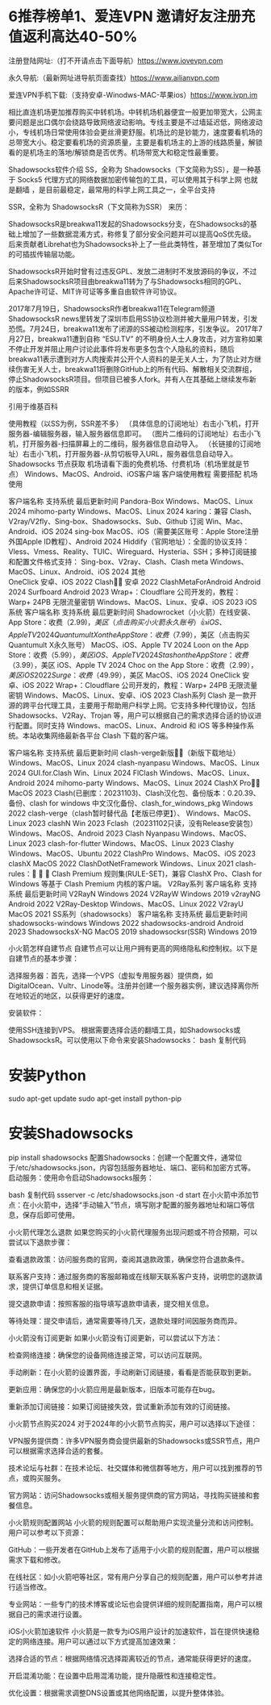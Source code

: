 # 6推荐榜单1、爱连VPN 邀请好友注册充值返利高达40-50% 

注册登陆网址:（打不开请点击下面导航）https://www.iovevpn.com

永久导航:（最新网址进导航页面查找）https://www.ailianvpn.com

爱连VPN手机下载:（支持安卓-Winodws-MAC-苹果ios）https://www.ivpn.im

相比直连机场更加推荐购买中转机场。中转机场机器便宜一般更加带宽大，公网主要问题是出口偶尔会绕路导致网络波动影响。专线主要是不过墙延迟低，网络波动小，专线机场日常使用体验会更丝滑更舒服。机场比的是钞能力，速度要看机场的总带宽大小。稳定要看机场的资源质量，主要是看机场主的上游的线路质量，解锁看的是机场主的落地/解锁商是否优秀。机场带宽大和稳定性最重要。

Shadowsocks软件介绍
SS，全称为 Shadowsocks（下文简称为SS），是一种基于 Socks5 代理方式的网络数据加密传输包的工具，可以使用其于科学上网 也就是翻墙 ，是目前最稳定，最常用的科学上网工具之一，全平台支持

SSR，全称为 ShadowsocksR（下文简称为SSR） 来历：

ShadowsocksR是breakwa11发起的Shadowsocks分支，在Shadowsocks的基础上增加了一些数据混淆方式，称修复了部分安全问题并可以提高QoS优先级。后来贡献者Librehat也为Shadowsocks补上了一些此类特性，甚至增加了类似Tor的可插拔传输层功能。

ShadowsocksR开始时曾有过违反GPL、发放二进制时不发放源码的争议，不过后来ShadowsocksR项目由breakwa11转为了与Shadowsocks相同的GPL、Apache许可证、MIT许可证等多重自由软件许可协议。

2017年7月19日，ShadowsocksR作者breakwa11在Telegram频道ShadowsocksR news里转发了深圳市启用SS协议检测并被大量用户转发，引发恐慌。7月24日，breakwa11发布了闭源的SS被动检测程序，引发争议。 2017年7月27日，breakwa11遭到自称 “ESU.TV” 的不明身份人士人身攻击，对方宣称如果不停止开发并阻止用户讨论此事件将发布更多包含个人隐私的资料，随后breakwa11表示遭到对方人肉搜索并公开个人资料的是无关人士，为了防止对方继续伤害无关人士，breakwa11将删除GitHub上的所有代码、解散相关交流群组，停止ShadowsocksR项目。但项目已被多人fork。并有人在其基础上继续发布新的版本，例如SSRR

引用于维基百科

使用教程（以SS为例，SSR差不多）
（具体信息的订阅地址）右击小飞机，打开服务器-编辑服务器，输入服务器信息即可。
（图片二维码的订阅地址）右击小飞机，打开服务器-扫描屏幕上的二维码，服务器信息自动导入。
（长链接的订阅地址）右击小飞机，打开服务器-从剪切板导入URL，服务器信息自动导入。
Shadowsocks 节点获取
机场请看下面的免费机场、付费机场（机场里就是节点）
Windows、MacOS、Android、iOS客户端
客户端使用教程 需要搭配 机场 使用

客户端名称	支持系统	最后更新时间
Pandora-Box	Windows、MacOS、Linux	2024
mihomo-party	Windows、MacOS、Linux	2024
karing：兼容 Clash、V2ray/V2fly、Sing-box、Shadowsocks、Sub、Github 订阅	Win、Mac、Android、iOS	2024
sing-box	MacOS、iOS（需要美区账号：Apple Store注册外国Apple ID教程）、Android	2024
Hiddify（官网地址）：全面的协议支持：Vless、Vmess、Reality、TUIC、Wireguard、Hysteria、SSH；多种订阅链接和配置文件格式支持： Sing-box、V2ray、Clash、Clash meta	Windows、MacOS、Linux、Android、iOS	2024
其他	
OneClick	安卓、iOS	2022
Clash👍🏻	安卓	2022
ClashMetaForAndroid	Android	2024
Surfboard	Android	2023
Wrap+：Cloudflare 公司开发的，教程：Warp+ 24PB 无限流量密钥	Windows、MacOS、Linux、安卓、iOS	2023
iOS系统
客户端名称	支持系统	最后更新时间
Shadowrocket（小火箭）在线安装、App Store：收费（$2.99)，美区（点击购买小火箭永久账号）👍	iOS、Apple TV	2024
Quantumult X on the App Store：收费（$7.99），美区（点击购买Quantumult X永久账号）	MacOS、iOS、Apple TV	2024
Loon on the App Store：收费（$5.99），美区	iOS、Apple TV	2024
Stash on the App Store：收费（$3.99），美区	iOS、Apple TV	2024
Choc on the App Store：收费（$2.99），美区	iOS	2022
Surge：收费（$49.99），美区	MacOS、iOS	2024
OneClick	安卓、iOS	2022
Wrap+：Cloudflare 公司开发的，教程：Warp+ 24PB 无限流量密钥	Windows、MacOS、Linux、安卓、iOS	2023
Clash系列
Clash 是一款开源的跨平台代理工具，主要用于帮助用户科学上网。它支持多种代理协议，包括 Shadowsocks、V2Ray、Trojan 等，用户可以根据自己的需求选择合适的协议进行配置。同时支持 Windows、macOS、Linux、Android 和 iOS 等多种操作系统。本站收集网络最新各平台 Clash 下载的客户端。

客户端名称	支持系统	最后更新时间
clash-verge新版👍🏻（新版下载地址）	Windows、MacOS、Linux	2024
clash-nyanpasu	Windows、MacOS、Linux	2024
GUI.for.Clash	Win、Linux	2024
FlClash	Windows、MacOS、Linux、Android	2024
mihomo-party	Windows、MacOS、Linux	2024
ClashX Pro👍🏻	MacOS	2023
Clash(已删库：20231103)、Clash汉化包、备份版本：0.20.39、备份、clash for windows 中文汉化备份、clash_for_windows_pkg	Windows	2022
clash-verge（clash暂时替代品【老版已停更】）、	Windows、MacOS、Linux	2023
clashN	Win	2023
Fclash（20231102只读，没有Release安装包）	Windows、MacOS、Android	2023
Clash Nyanpasu	Windows、MacOS、Linux	2023
clash-for-flutter	Windows、MacOS、Linux	2023
Clashy	Windows、MacOS、Ubuntu	2022
ClashPro	Windows、MacOS、iOS	2023
clashX	MacOS	2022
ClashDotNetFramework	Windows、Linux	2021
clash-rules：🦄️ 🎃 👻 Clash Premium 规则集(RULE-SET)，兼容 ClashX Pro、Clash for Windows 等基于 Clash Premium 内核的客户端。
V2Ray系列
客户端名称	支持系统	最后更新时间
V2RayN	Windows	2024
V2RayW	Windows	2019
v2rayNG	Android	2022
V2Ray-Desktop	Windows、MacOS、Linux	2022
V2rayU	MacOS	2021
SS系列（shadowsocks）
客户端名称	支持系统	最后更新时间
shadowsocks-windows	Windows	2022
shadowsocks-android	Android	2023
ShadowsocksX-NG	MacOS	2019
shadowsocksr(SSR)	Windows	2019

小火箭怎样自建节点
自建节点可以让用户拥有更高的网络隐私和控制权。以下是自建节点的基本步骤：

选择服务器：首先，选择一个VPS（虚拟专用服务器）提供商，如DigitalOcean、Vultr、Linode等。注册并创建一个服务器实例，建议选择离你所在地较近的地区，以获得更好的速度。

安装软件：

使用SSH连接到VPS。
根据需要选择合适的翻墙工具，如Shadowsocks或ShadowsocksR。可以使用以下命令来安装Shadowsocks：
bash
复制代码
# 安装Python
sudo apt-get update
sudo apt-get install python-pip
# 安装Shadowsocks
pip install shadowsocks
配置Shadowsocks：创建一个配置文件，通常位于/etc/shadowsocks.json，内容包括服务器地址、端口、密码和加密方式等。
启动服务：使用命令启动Shadowsocks服务：

bash
复制代码
ssserver -c /etc/shadowsocks.json -d start
在小火箭中添加节点：在小火箭中，选择“手动输入”节点，填写刚才配置的服务器地址和端口等信息，保存后即可使用。

小火箭代理怎么退款
如果您购买的小火箭代理服务出现问题或不符合预期，可以尝试以下退款步骤：

查看退款政策：访问服务商的官网，查阅其退款政策，确保您符合退款条件。

联系客户支持：通过服务商的客服邮箱或在线聊天联系客户支持，说明您的退款请求，提供订单信息和相关证据。

提交退款申请：按照客服的指导填写退款申请表，提交相关信息。

等待处理：提交申请后，通常需要等待几天，退款处理时间因服务商而异。

小火箭没有订阅更新
如果小火箭没有订阅更新，可以尝试以下方法：

检查网络连接：确保您的设备网络连接正常，可以访问互联网。

手动刷新：在小火箭的设置界面，手动刷新订阅链接，看看是否能获取到更新。

更新应用：确保您的小火箭应用是最新版本，旧版本可能存在bug。

重新添加订阅链接：如果订阅链接失效，尝试重新添加有效的订阅链接。

小火箭节点购买2024
对于2024年的小火箭节点购买，用户可以选择以下途径：

VPN服务提供商：许多VPN服务商会提供最新的Shadowsocks或SSR节点，用户可以根据需求选择合适的套餐。

技术论坛与社群：在技术论坛、社交媒体和微信群等地方，用户可以找到推荐的节点，或购买服务。

官方网站：访问Shadowsocks或相关服务提供商的官方网站，寻找购买链接和套餐信息。

小火箭规则配置网站
小火箭的规则配置可以帮助用户实现流量分流和访问控制。用户可以参考以下资源：

GitHub：一些开发者在GitHub上发布了适用于小火箭的规则配置，用户可以根据需求下载和修改。

在线社区：如小火箭吧等社区，常有用户分享自己的规则配置，用户可以参考并进行适当修改。

专业网站：一些专门的技术博客或论坛也会提供详细的规则配置指南，用户可以根据自己的需求进行设置。

iOS小火箭加速软件
小火箭是一款专为iOS用户设计的加速软件，旨在提供快速稳定的网络连接。用户可以通过以下方式提高加速效果：

选择合适的节点：根据网络情况选择距离较近的节点，通常能获得更好的速度。

开启混淆功能：在设置中启用混淆功能，提升隐蔽性和连接稳定性。

优化设置：根据需求调整DNS设置或其他网络配置，以提升整体体验。
